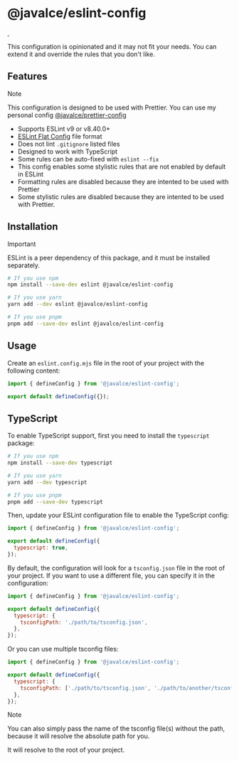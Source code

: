 # @javalce/eslint-config

<a aria-label="NPM version" href="https://www.npmjs.com/package/@javalce/eslint-config">
  <img alt="" src="https://img.shields.io/npm/v/@javalce/eslint-config.svg?style=flat-square&labelColor=000000">
</a>
<a aria-label="License" href="https://github.com/javalce/eslint-config/blob/main/LICENSE">
  <img alt="" src="https://img.shields.io/npm/l/@javalce/eslint-config.svg?style=flat-square&labelColor=000000">
</a>

This configuration is opinionated and it may not fit your needs. You can extend it and override the rules that you don't like.

## Features

> [!NOTE]
> This configuration is designed to be used with Prettier. You can use my personal config [@javalce/prettier-config](https://www.npmjs.com/package/@javalce/prettier-config)

- Supports ESLint v9 or v8.40.0+
- [ESLint Flat Config](https://eslint.org/docs/latest/use/configure/configuration-files-new) file format
- Does not lint `.gitignore` listed files
- Designed to work with TypeScript
- Some rules can be auto-fixed with `eslint --fix`
- This config enables some stylistic rules that are not enabled by default in ESLint
- Formatting rules are disabled because they are intented to be used with Prettier
- Some stylistic rules are disabled because they are intented to be used with Prettier.

## Installation

> [!IMPORTANT]
> ESLint is a peer dependency of this package, and it must be installed separately.

```bash
# If you use npm
npm install --save-dev eslint @javalce/eslint-config

# If you use yarn
yarn add --dev eslint @javalce/eslint-config

# If you use pnpm
pnpm add --save-dev eslint @javalce/eslint-config
```

## Usage

Create an `eslint.config.mjs` file in the root of your project with the following content:

```js
import { defineConfig } from '@javalce/eslint-config';

export default defineConfig({});
```

## TypeScript

To enable TypeScript support, first you need to install the `typescript` package:

```bash
# If you use npm
npm install --save-dev typescript

# If you use yarn
yarn add --dev typescript

# If you use pnpm
pnpm add --save-dev typescript
```

Then, update your ESLint configuration file to enable the TypeScript config:

```js
import { defineConfig } from '@javalce/eslint-config';

export default defineConfig({
  typescript: true,
});
```

By default, the configuration will look for a `tsconfig.json` file in the root of your project. If you want to use a different file, you can specify it in the configuration:

```js
import { defineConfig } from '@javalce/eslint-config';

export default defineConfig({
  typescript: {
    tsconfigPath: './path/to/tsconfig.json',
  },
});
```

Or you can use multiple tsconfig files:

```js
import { defineConfig } from '@javalce/eslint-config';

export default defineConfig({
  typescript: {
    tsconfigPath: ['./path/to/tsconfig.json', './path/to/another/tsconfig.json'],
  },
});
```

> [!NOTE]
> You can also simply pass the name of the tsconfig file(s) without the path, because it will resolve the absolute path for you.
>
> It will resolve to the root of your project.
